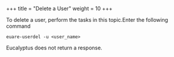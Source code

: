 +++
title = "Delete a User"
weight = 10
+++

To delete a user, perform the tasks in this topic.Enter the following command 

    euare-userdel -u <user_name>

Eucalyptus does not return a response. 